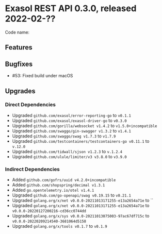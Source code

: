 # Exasol REST API 0.3.0, released 2022-02-??

Code name:

## Features

## Bugfixes

* #53: Fixed build under macOS

## Upgrades

### Direct Dependencies

* Upgraded `github.com/exasol/error-reporting-go` to `v0.1.1`
* Upgraded `github.com/exasol/exasol-driver-go` to `v0.3.0`
* Upgraded `github.com/gorilla/websocket v1.4.2` to `v1.5.0+incompatible`
* Upgraded `github.com/swaggo/gin-swagger v1.3.2` to `v1.4.1`
* Upgraded `github.com/swaggo/swag v1.7.3` to `v1.7.9`
* Upgraded `github.com/testcontainers/testcontainers-go v0.11.1` to `v.12.0`
* Upgraded `github.com/tidwall/sjson v1.2.3` to `v.1.2.4`
* Upgraded `github.com/ulule/limiter/v3 v3.8.0` to `v3.9.0`

### Indirect Dependencies

* Added `github.com/gofrs/uuid v4.2.0+incompatible`
* Added `github.com/shopspring/decimal v1.3.1`
* Added `go.opentelemetry.io/otel v1.4.1`
* Upgraded `github.com/go-openapi/swag v0.19.15` to `v0.21.1`
* Upgraded `golang.org/x/net v0.0.0-20211013171255-e13a2654a71e` to ``
* Upgraded `golang.org/x/net v0.0.0-20211013171255-e13a2654a71e` to `v0.0.0-20220127200216-cd36cc0744dd`
* Upgraded `golang.org/x/sys v0.0.0-20211013075003-97ac67df715c` to `v0.0.0-20220209214540-3681064d5158`
* Upgraded `golang.org/x/tools v0.1.7` to `v0.1.9`